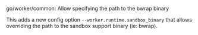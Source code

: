 go/worker/common: Allow specifying the path to the bwrap binary

This adds a new config option `--worker.runtime.sandbox_binary` that
allows overriding the path to the sandbox support binary (ie: bwrap).

